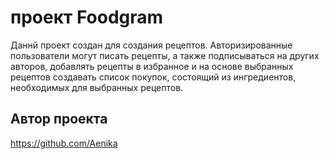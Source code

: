 # проект Foodgram
Даннй проект создан для создания рецептов. Авторизированные пользователи могут писать рецепты, а также подписываться на других авторов, добавлять рецепты в избранное и на основе выбранных рецептов создавать список покупок, состоящий из ингредиентов, необходимых для выбранных рецептов.



## Автор проекта 

https://github.com/Aenika